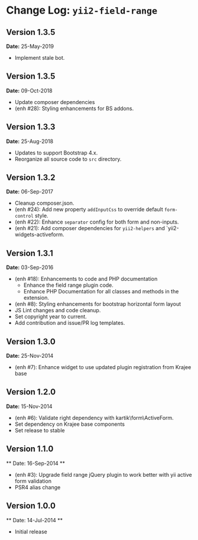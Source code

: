 Change Log: `yii2-field-range`
==============================

## Version 1.3.5

**Date:** 25-May-2019

- Implement stale bot.

## Version 1.3.5

**Date:** 09-Oct-2018

- Update composer dependencies
- (enh #28): Styling enhancements for BS addons.

## Version 1.3.3

**Date:** 25-Aug-2018

- Updates to support Bootstrap 4.x.
- Reorganize all source code to `src` directory.

## Version 1.3.2

**Date:** 06-Sep-2017

- Cleanup composer.json.
- (enh #24): Add new property `addInputCss` to override default `form-control` style.
- (enh #22): Enhance `separator` config for both form and non-inputs.
- (enh #21): Add composer dependencies for `yii2-helpers` and `yii2-widgets-activeform.

## Version 1.3.1

**Date:** 03-Sep-2016

- (enh #18): Enhancements to code and PHP documentation
    - Enhance the field range plugin code.
    - Enhance PHP Documentation for all classes and methods in the extension.
- (enh #8): Styling enhancements for bootstrap horizontal form layout
- JS Lint changes and code cleanup.
- Set copyright year to current.
- Add contribution and issue/PR log templates.

## Version 1.3.0

**Date:** 25-Nov-2014

- (enh #7): Enhance widget to use updated plugin registration from Krajee base 

## Version 1.2.0

**Date:** 15-Nov-2014

- (enh #6): Validate right dependency with kartik\form\ActiveForm.
- Set dependency on Krajee base components
- Set release to stable

## Version 1.1.0

** Date: 16-Sep-2014 **

- (enh #3): Upgrade field range jQuery plugin to work better with yii active form validation
- PSR4 alias change

## Version 1.0.0

** Date: 14-Jul-2014 **

- Initial release